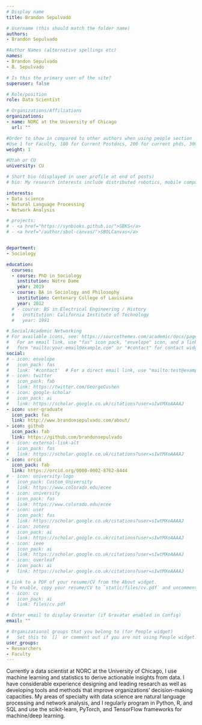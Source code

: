 ```yaml
---
# Display name
title: Brandon Sepulvado

# Username (this should match the folder name)
authors:
- Brandon Sepulvado

#Author Names (alternative spellings etc)
names:
- Brandon Sepulvado
- B. Sepulvado

# Is this the primary user of the site?
superuser: false

# Role/position
role: Data Scientist

# Organizations/Affiliations
organizations:
- name: NORC at the University of Chicago
  url: ""

#Order to show in compared to other authors when using people section
#Use 1 for Faculty, 100 for Current Postdocs, 200 for current phds, 300 for current masters, 400 for current undergrads, 800 for alum postdocs, 810 for alum phds, 820 for alum masters, and 830 for alum undergrads
weight: 1

#Utah or CU
university: CU

# Short bio (displayed in user profile at end of posts)
# bio: My research interests include distributed robotics, mobile computing and programmable matter.

interests:
- Data science
- Natural Language Processing
- Network Analysis

# projects:
# - <a href="https://synbioks.github.io/">SBKS</a>
# - <a href="/author/sbol-canvas/">SBOLCanvas</a>


department:
- Sociology

education:
  courses:
  - course: PhD in Sociology
    institution: Notre Dame
    year: 2019
  - course: BA in Sociology and Philosophy
    institution: Centenary College of Lauisiana
    year: 2012
  # - course: BS in Electrical Engineering / History
  #   institution: California Institute of Technology
  #   year: 1991

# Social/Academic Networking
# For available icons, see: https://sourcethemes.com/academic/docs/page-builder/#icons
#   For an email link, use "fas" icon pack, "envelope" icon, and a link in the
#   form "mailto:your-email@example.com" or "#contact" for contact widget.
social:
# - icon: envelope
#   icon_pack: fas
#   link: '#contact'  # For a direct email link, use "mailto:test@example.org".
# - icon: twitter
#   icon_pack: fab
#   link: https://twitter.com/GeorgeCushen
# - icon: google-scholar
#   icon_pack: ai
#   link: https://scholar.google.co.uk/citations?user=sIwtMXoAAAAJ
- icon: user-graduate
  icon_pack: fas
  link: http://www.brandonsepulvado.com/about/
- icon: github
  icon_pack: fab
  link: https://github.com/brandonsepulvado
# - icon: external-link-alt
#   icon_pack: fas
#   link: https://scholar.google.co.uk/citations?user=sIwtMXoAAAAJ
- icon: orcid
  icon_pack: fab
  link: https://orcid.org/0000-0002-8762-8444
# - icon: university-logo
#   icon_pack: Custom_University
#   link: https://www.colorado.edu/ecee
# - icon: university
#   icon_pack: fas
#   link: https://www.colorado.edu/ecee
# - icon: user
#   icon_pack: fas
#   link: https://scholar.google.co.uk/citations?user=sIwtMXoAAAAJ
# - icon: zotero
#   icon_pack: ai
#   link: https://scholar.google.co.uk/citations?user=sIwtMXoAAAAJ
# - icon: ieee
#   icon_pack: ai
#   link: https://scholar.google.co.uk/citations?user=sIwtMXoAAAAJ
# - icon: overleaf
#   icon_pack: ai
#   link: https://scholar.google.co.uk/citations?user=sIwtMXoAAAAJ

# Link to a PDF of your resume/CV from the About widget.
# To enable, copy your resume/CV to `static/files/cv.pdf` and uncomment the lines below.
# - icon: cv
#   icon_pack: ai
#   link: files/cv.pdf

# Enter email to display Gravatar (if Gravatar enabled in Config)
email: ""

# Organizational groups that you belong to (for People widget)
#   Set this to `[]` or comment out if you are not using People widget.
user_groups:
- Researchers
- Faculty
---
```


Currently a data scientist at NORC at the University of Chicago, I use machine learning and statistics to derive actionable insights from data. I have considerable experience designing and leading research as well as developing tools and methods that improve organizations’ decision-making capacities. My areas of specialty with data science are natural language processing and network analysis, and I regularly program in Python, R, and SQL and use the scikit-learn, PyTorch, and TensorFlow frameworks for machine/deep learning.